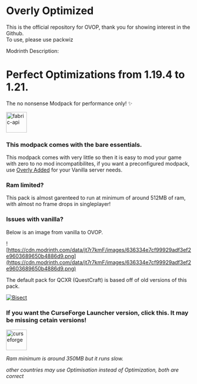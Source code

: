 # Overly Optimized
This is the official repository for OVOP, thank you for showing interest in the Github. <br>
To use, please use packwiz<br>

Modrinth Description:

# Perfect Optimizations from 1.19.4 to 1.21.

The no nonsense Modpack for performance only! ✨

<img alt="fabric-api" height="56" src="https://cdn.jsdelivr.net/npm/@intergrav/devins-badges@3/assets/cozy-minimal/requires/fabric-api_64h.png">

### This modpack comes with the bare essentials.
This modpack comes with very little so then it is easy to mod your game with zero to no mod incompatibilites, if you want a preconfigured modpack, use [Overly Added](https://modrinth.com/modpack/ovad) for your Vanilla server needs.

### Ram limited?
This pack is almost garenteed to run at minimum of around 512MB of ram, with almost no frame drops in singleplayer!

### Issues with vanilla?
Below is an image from vanilla to OVOP.

![https://cdn.modrinth.com/data/jt7r7kmF/images/636334e7cf99929adf3ef2e9603689650b4886d9.png](https://cdn.modrinth.com/data/jt7r7kmF/images/636334e7cf99929adf3ef2e9603689650b4886d9.png)

The default pack for QCXR (QuestCraft) is based off of old versions of this pack.

[![Bisect](https://cdn.modrinth.com/data/cached_images/9af1275fd26bf8a29cc2631f8cb0afbc66ee3547.png 'BH')](https://bisecthosting.com/cartriggerm)

### If you want the CurseForge Launcher version, click this. It may be missing cetain versions!
[<img alt="curseforge" height="56" src="https://cdn.jsdelivr.net/npm/@intergrav/devins-badges@3/assets/cozy-minimal/available/curseforge_64h.png">](https://www.curseforge.com/minecraft/modpacks/ovop)

*Ram minimum is around 350MB but it runs slow.*

*other countries may use Optimisation instead of Optimization, both are correct*
